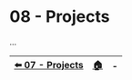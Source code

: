 # 08 - Projects

...




| [⬅️ 07 - Projects](/07-projects/README.md) | [🏠](/README.md)| - |
|:--------------|:------:|------------------------------------------------:|
